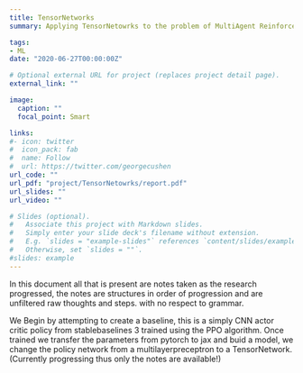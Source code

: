 ```yaml
---
title: TensorNetworks
summary: Applying TensorNetowrks to the problem of MultiAgent Reinforcement Learning

tags:
- ML
date: "2020-06-27T00:00:00Z"

# Optional external URL for project (replaces project detail page).
external_link: ""

image:
  caption: ""
  focal_point: Smart

links:
#- icon: twitter
#  icon_pack: fab
#  name: Follow
#  url: https://twitter.com/georgecushen
url_code: ""
url_pdf: "project/TensorNetowrks/report.pdf"
url_slides: ""
url_video: ""

# Slides (optional).
#   Associate this project with Markdown slides.
#   Simply enter your slide deck's filename without extension.
#   E.g. `slides = "example-slides"` references `content/slides/example-slides.md`.
#   Otherwise, set `slides = ""`.
#slides: example
---
```

In this document all that is present are notes taken as the research progressed, the notes are
structures in order of progression and are unfiltered raw thoughts and steps. with no respect to
grammar.

We Begin by attempting to create a baseline, this is a simply CNN actor critic policy from stablebaselines 3 trained using the PPO algorithm. Once trained we transfer the parameters from pytorch to jax and buid a model, we change the policy network from a multilayerpreceptron to a TensorNetwork. (Currently progressing thus only the notes are available!)
